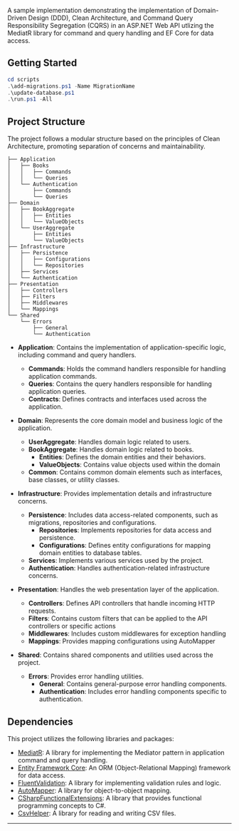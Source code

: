 A sample implementation demonstrating the implementation of Domain-Driven Design (DDD), Clean Architecture, and Command Query Responsibility Segregation (CQRS) in an ASP.NET Web API utlizing the MediatR library for command and query handling and EF Core for data access.

## Getting Started

```powershell
cd scripts
.\add-migrations.ps1 -Name MigrationName
.\update-database.ps1
.\run.ps1 -All
```

## Project Structure

The project follows a modular structure based on the principles of Clean Architecture, promoting separation of concerns and maintainability.

```
├── Application
│   ├── Books
│   │   ├── Commands
│   │   └── Queries
│   └── Authentication
│       ├── Commands
│       └── Queries
├── Domain
│   ├── BookAggregate
│   │   ├── Entities
│   │   └── ValueObjects
│   └── UserAggregate
│       ├── Entities
│       └── ValueObjects
├── Infrastructure
│   ├── Persistence
│   │   ├── Configurations
│   │   └── Repositories
│   ├── Services
│   └── Authentication
├── Presentation
│   ├── Controllers
│   ├── Filters
│   ├── Middlewares
│   └── Mappings
└── Shared
    └── Errors
        ├── General
        └── Authentication
```

- **Application**: Contains the implementation of application-specific logic, including command and query handlers.

  - **Commands**: Holds the command handlers responsible for handling application commands.
  - **Queries**: Contains the query handlers responsible for handling application queries.
  - **Contracts**: Defines contracts and interfaces used across the application.

- **Domain**: Represents the core domain model and business logic of the application.

  - **UserAggregate**: Handles domain logic related to users.
  - **BookAggregate**: Handles domain logic related to books.
    - **Entities**: Defines the domain entities and their behaviors.
    - **ValueObjects**: Contains value objects used within the domain
  - **Common**: Contains common domain elements such as interfaces, base classes, or utility classes.

- **Infrastructure**: Provides implementation details and infrastructure concerns.

  - **Persistence**: Includes data access-related components, such as migrations, repositories and configurations.
    - **Repositories**: Implements repositories for data access and persistence.
    - **Configurations**: Defines entity configurations for mapping domain entities to database tables.
  - **Services**: Implements various services used by the project.
  - **Authentication**: Handles authentication-related infrastructure concerns.

- **Presentation**: Handles the web presentation layer of the application.

  - **Controllers**: Defines API controllers that handle incoming HTTP requests.
  - **Filters**: Contains custom filters that can be applied to the API controllers or specific actions
  - **Middlewares**: Includes custom middlewares for exception handling
  - **Mappings**: Provides mapping configurations using AutoMapper

- **Shared**: Contains shared components and utilities used across the project.
  - **Errors**: Provides error handling utilities.
    - **General**: Contains general-purpose error handling components.
    - **Authentication**: Includes error handling components specific to authentication.

## Dependencies

This project utilizes the following libraries and packages:

- [MediatR](https://github.com/jbogard/MediatR): A library for implementing the Mediator pattern in application command and query handling.
- [Entity Framework Core](https://github.com/dotnet/efcore): An ORM (Object-Relational Mapping) framework for data access.
- [FluentValidation](https://github.com/FluentValidation/FluentValidation): A library for implementing validation rules and logic.
- [AutoMapper](https://github.com/AutoMapper/AutoMapper): A library for object-to-object mapping.
- [CSharpFunctionalExtensions](https://github.com/vkhorikov/CSharpFunctionalExtensions): A library that provides functional programming concepts to C#.
- [CsvHelper](https://github.com/JoshClose/CsvHelper): A library for reading and writing CSV files.

---
